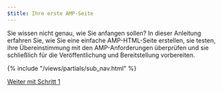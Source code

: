 ```yaml
---
$title: Ihre erste AMP-Seite
---
```


Sie wissen nicht genau, wie Sie anfangen sollen? In dieser Anleitung erfahren Sie, wie Sie eine einfache AMP-HTML-Seite erstellen, sie testen, ihre Übereinstimmung mit den AMP-Anforderungen überprüfen und sie schließlich für die Veröffentlichung und Bereitstellung vorbereiten.

{% include "/views/partials/sub_nav.html" %}

<a class="button go-button" href="/de/docs/tutorials/create/basic_markup.html">Weiter mit Schritt 1</a>
